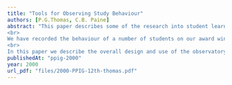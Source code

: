 ```yaml
---
title: "Tools for Observing Study Behaviour"
authors: [P.G.Thomas, C.B. Paine]
abstract: "This paper describes some of the research into student learning behaviour being undertaken within the AESOP project. This project analyses data gathered by our electronic observatory, a non-intrusive mechanism for recording student actions as they undertake a series of pre-defined learning tasks.
<br>
We have recorded the behaviour of a number of students on our award winning introductory computing course M206, Computing: An object oriented approach as they interact with the the LearningWorks system for learning Smalltalk [Woodman et al, 1999].
<br>
In this paper we describe the overall design and use of the observatory and discuss some of the tools that have been developed to analyse the recordings. We present some conclusions based on a pilot study undertaken in 1999. Whilst we have observed a variety of behaviours, many of them are unsurprising. However, collectively they provide a useful picture of how students learn at a distance which is often at variance with the pre-conceptions of course designers and suggests how courses for the future in distance education should be structured."
publishedAt: "ppig-2000"
year: 2000
url_pdf: "files/2000-PPIG-12th-thomas.pdf"
---
```

